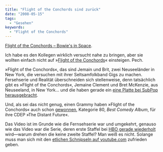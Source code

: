```yaml
---
title: "Flight of the Conchords sind zurück"
date: "2008-05-15"
tags:
  - "Gesehen"
keywords:
  - "Flight of the Conchords"
---
```


[Flight of the Conchords – Bowie's in Space](https://www.youtube.com/watch?v=g8f_XCH3zmM).

Ich habe es den Kollegen wirklich versucht nahe zu bringen, aber sie wollten einfach nicht auf »[Flight of the Conchords](http://de.wikipedia.org/wiki/Flight_of_the_Conchords_(Fernsehserie))« einsteigen. Pech.

»Flight of the Conchords«, das sind Jemain und Brit, zwei Neuseeländer in New York, die versuchen mit ihrer Seltsamfolkband Gigs zu machen. Fersehserie und Realität überschneiden sich stellenweise, denn tatsächlich gibt es »Flight of the Conchords«, Jemaine Clement und Bret McKenzie, aus Neuseeland, in New York… und die haben gerade ein [eine Platte bei SubPop herausgebracht](http://subpop.com/releases/flight_of_the_conchords/full_lengths/flight_of_the_conchords).

Und, als sei das nicht genug, einen Grammy haben »Flight of the Conchords« auch schon [gewonnen](http://www.grammy.com/Grammy_Awards/50th_show/list.aspx), Kategorie 80, _Best Comedy Album_, für ihre CDEP »The Distant Future«.

Das Video ist im Grunde wie die Fernsehserie war und umgekehrt, genauso wie das Video war die Serie, deren erste Staffel bei [HBO gerade wiederholt](http://www.hbo.com/conchords/index.html) wird—warum drehen die keine zweite Staffel? Man weiß es nicht. Solange muss man sich mit den [etlichen Schnipseln auf youtube.com](http://youtube.com/results?search_query=Flight+of+the+Conchords&search_sort=video_avg_rating) zufrieden geben.

